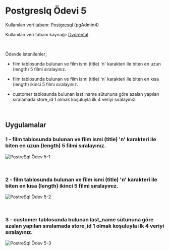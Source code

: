 # **Postgreslq Ödevi 5**

Kullanılan veri tabanı:  [Postgresql](https://www.postgresql.org/) (pgAdmin4)

Kullanılan veri tabanı kaynağı: [Dvdrental](https://www.postgresqltutorial.com/postgresql-sample-database/)

<br>

Ödevde istenilenler;

* film tablosunda bulunan ve film ismi (title) 'n' karakteri ile biten en uzun (length) 5 filmi sıralayınız.

* film tablosunda bulunan ve film ismi (title) 'n' karakteri ile biten en kısa (length) ikinci 5 filmi sıralayınız.

* customer tablosunda bulunan last_name sütununa göre azalan yapılan sıralamada store_id 1 olmak koşuluyla ilk 4 veriyi sıralayınız.

<br>

## **Uygulamalar**

### 1 - film tablosunda bulunan ve film ismi (title) 'n' karakteri ile biten en uzun (length) 5 filmi sıralayınız.
![PostreSql Ödev 5-1](https://raw.githubusercontent.com/osmantuysuz/kodluyoruzilkrepo/main/img/postgreSql%20Ödev-5/sqlOdev5-1.png)

<br>

### 2 - film tablosunda bulunan ve film ismi (title) 'n' karakteri ile biten en kısa (length) ikinci 5 filmi sıralayınız.
![PostreSql Ödev 5-2](https://raw.githubusercontent.com/osmantuysuz/kodluyoruzilkrepo/main/img/postgreSql%20Ödev-5/sqlOdev5-2.png)

<br>

### 3 - customer tablosunda bulunan last_name sütununa göre azalan yapılan sıralamada store_id 1 olmak koşuluyla ilk 4 veriyi sıralayınız.
![PostreSql Ödev 5-3](https://raw.githubusercontent.com/osmantuysuz/kodluyoruzilkrepo/main/img/postgreSql%20Ödev-5/sqlOdev5-3.png)